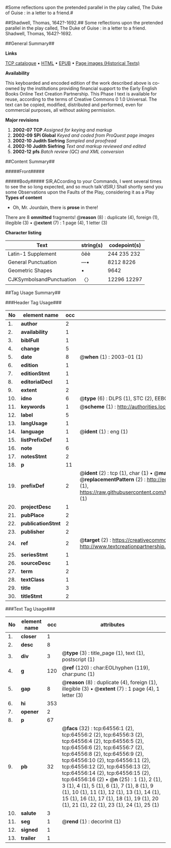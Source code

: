 #Some reflections upon the pretended parallel in the play called, The Duke of Guise : in a letter to a friend.#

##Shadwell, Thomas, 1642?-1692.##
Some reflections upon the pretended parallel in the play called, The Duke of Guise : in a letter to a friend.
Shadwell, Thomas, 1642?-1692.

##General Summary##

**Links**

[TCP catalogue](http://www.ota.ox.ac.uk/tcp/)  • 
[HTML](http://tei.it.ox.ac.uk/tcp/Texts-HTML/free/A59/A59451.html)  • 
[EPUB](http://tei.it.ox.ac.uk/tcp/Texts-EPUB/free/A59/A59451.epub) • 
[Page images (Historical Texts)](https://data.historicaltexts.jisc.ac.uk/view?pubId=eebo-12622606e&pageId=eebo-12622606e-64556-1)

**Availability**

This keyboarded and encoded edition of the
	       work described above is co-owned by the institutions
	       providing financial support to the Early English Books
	       Online Text Creation Partnership. This Phase I text is
	       available for reuse, according to the terms of Creative
	       Commons 0 1.0 Universal. The text can be copied,
	       modified, distributed and performed, even for
	       commercial purposes, all without asking permission.

**Major revisions**

1. __2002-07__ __TCP__ *Assigned for keying and markup*
1. __2002-09__ __SPi Global__ *Keyed and coded from ProQuest page images*
1. __2002-10__ __Judith Siefring__ *Sampled and proofread*
1. __2002-10__ __Judith Siefring__ *Text and markup reviewed and edited*
1. __2002-12__ __pfs__ *Batch review (QC) and XML conversion*

##Content Summary##

#####Front#####

#####Body#####
SIR,ACcording to your Commands, I went several times to see the so long expected, and so much talk'dSIR,I Shall shortly send you some Observations upon the Faults of the Play, considering it as a Play
**Types of content**

  * Oh, Mr. Jourdain, there is **prose** in there!

There are 8 **ommitted** fragments! 
 @__reason__ (8) : duplicate (4), foreign (1), illegible (3)  •  @__extent__ (7) : 1 page (4), 1 letter (3)

**Character listing**


|Text|string(s)|codepoint(s)|
|---|---|---|
|Latin-1 Supplement|ôëè|244 235 232|
|General Punctuation|—•|8212 8226|
|Geometric Shapes|▪|9642|
|CJKSymbolsandPunctuation|〈〉|12296 12297|

##Tag Usage Summary##

###Header Tag Usage###

|No|element name|occ|attributes|
|---|---|---|---|
|1.|__author__|2||
|2.|__availability__|1||
|3.|__biblFull__|1||
|4.|__change__|5||
|5.|__date__|8| @__when__ (1) : 2003-01 (1)|
|6.|__edition__|1||
|7.|__editionStmt__|1||
|8.|__editorialDecl__|1||
|9.|__extent__|2||
|10.|__idno__|6| @__type__ (6) : DLPS (1), STC (2), EEBO-CITATION (1), OCLC (1), VID (1)|
|11.|__keywords__|1| @__scheme__ (1) : http://authorities.loc.gov/ (1)|
|12.|__label__|5||
|13.|__langUsage__|1||
|14.|__language__|1| @__ident__ (1) : eng (1)|
|15.|__listPrefixDef__|1||
|16.|__note__|6||
|17.|__notesStmt__|2||
|18.|__p__|11||
|19.|__prefixDef__|2| @__ident__ (2) : tcp (1), char (1)  •  @__matchPattern__ (2) : ([0-9\-]+):([0-9IVX]+) (1), (.+) (1)  •  @__replacementPattern__ (2) : http://eebo.chadwyck.com/downloadtiff?vid=$1&page=$2 (1), https://raw.githubusercontent.com/textcreationpartnership/Texts/master/tcpchars.xml#$1 (1)|
|20.|__projectDesc__|1||
|21.|__pubPlace__|2||
|22.|__publicationStmt__|2||
|23.|__publisher__|2||
|24.|__ref__|2| @__target__ (2) : https://creativecommons.org/publicdomain/zero/1.0/ (1), http://www.textcreationpartnership.org/docs/. (1)|
|25.|__seriesStmt__|1||
|26.|__sourceDesc__|1||
|27.|__term__|2||
|28.|__textClass__|1||
|29.|__title__|3||
|30.|__titleStmt__|2||


###Text Tag Usage###

|No|element name|occ|attributes|
|---|---|---|---|
|1.|__closer__|1||
|2.|__desc__|8||
|3.|__div__|3| @__type__ (3) : title_page (1), text (1), postscript (1)|
|4.|__g__|120| @__ref__ (120) : char:EOLhyphen (119), char:punc (1)|
|5.|__gap__|8| @__reason__ (8) : duplicate (4), foreign (1), illegible (3)  •  @__extent__ (7) : 1 page (4), 1 letter (3)|
|6.|__hi__|353||
|7.|__opener__|2||
|8.|__p__|67||
|9.|__pb__|32| @__facs__ (32) : tcp:64556:1 (2), tcp:64556:2 (2), tcp:64556:3 (2), tcp:64556:4 (2), tcp:64556:5 (2), tcp:64556:6 (2), tcp:64556:7 (2), tcp:64556:8 (2), tcp:64556:9 (2), tcp:64556:10 (2), tcp:64556:11 (2), tcp:64556:12 (2), tcp:64556:13 (2), tcp:64556:14 (2), tcp:64556:15 (2), tcp:64556:16 (2)  •  @__n__ (25) : 1 (1), 2 (1), 3 (1), 4 (1), 5 (1), 6 (1), 7 (1), 8 (1), 9 (1), 10 (1), 11 (1), 12 (1), 13 (1), 14 (1), 15 (1), 16 (1), 17 (1), 18 (1), 19 (1), 20 (1), 21 (1), 22 (1), 23 (1), 24 (1), 25 (1)|
|10.|__salute__|3||
|11.|__seg__|1| @__rend__ (1) : decorInit (1)|
|12.|__signed__|1||
|13.|__trailer__|1||
